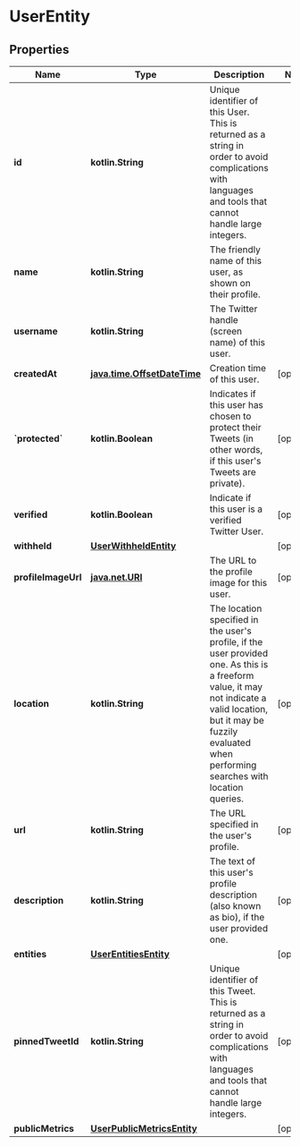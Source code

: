 
# UserEntity

## Properties
Name | Type | Description | Notes
------------ | ------------- | ------------- | -------------
**id** | **kotlin.String** | Unique identifier of this User. This is returned as a string in order to avoid complications with languages and tools that cannot handle large integers. | 
**name** | **kotlin.String** | The friendly name of this user, as shown on their profile. | 
**username** | **kotlin.String** | The Twitter handle (screen name) of this user. | 
**createdAt** | [**java.time.OffsetDateTime**](java.time.OffsetDateTime.md) | Creation time of this user. |  [optional]
**&#x60;protected&#x60;** | **kotlin.Boolean** | Indicates if this user has chosen to protect their Tweets (in other words, if this user&#39;s Tweets are private). |  [optional]
**verified** | **kotlin.Boolean** | Indicate if this user is a verified Twitter User. |  [optional]
**withheld** | [**UserWithheldEntity**](UserWithheldEntity.md) |  |  [optional]
**profileImageUrl** | [**java.net.URI**](java.net.URI.md) | The URL to the profile image for this user. |  [optional]
**location** | **kotlin.String** | The location specified in the user&#39;s profile, if the user provided one. As this is a freeform value, it may not indicate a valid location, but it may be fuzzily evaluated when performing searches with location queries. |  [optional]
**url** | **kotlin.String** | The URL specified in the user&#39;s profile. |  [optional]
**description** | **kotlin.String** | The text of this user&#39;s profile description (also known as bio), if the user provided one. |  [optional]
**entities** | [**UserEntitiesEntity**](UserEntitiesEntity.md) |  |  [optional]
**pinnedTweetId** | **kotlin.String** | Unique identifier of this Tweet. This is returned as a string in order to avoid complications with languages and tools that cannot handle large integers. |  [optional]
**publicMetrics** | [**UserPublicMetricsEntity**](UserPublicMetricsEntity.md) |  |  [optional]



